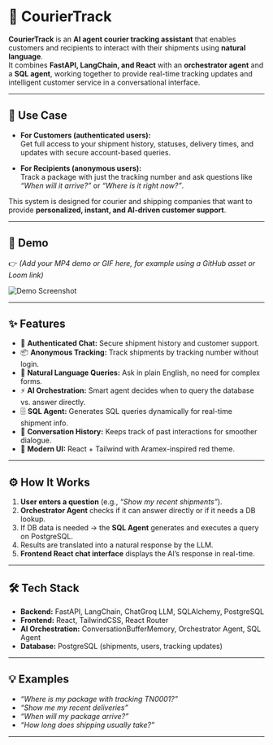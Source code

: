 # 🚚 CourierTrack

**CourierTrack** is an **AI agent courier tracking assistant** that enables customers and recipients to interact with their shipments using **natural language**.  
It combines **FastAPI, LangChain, and React** with an **orchestrator agent** and a **SQL agent**, working together to provide real-time tracking updates and intelligent customer service in a conversational interface.

---

## 🎯 Use Case

- **For Customers (authenticated users):**  
  Get full access to your shipment history, statuses, delivery times, and updates with secure account-based queries.

- **For Recipients (anonymous users):**  
  Track a package with just the tracking number and ask questions like *“When will it arrive?”* or *“Where is it right now?”*.

This system is designed for courier and shipping companies that want to provide **personalized, instant, and AI-driven customer support**.

---

## 🎥 Demo

👉 *(Add your MP4 demo or GIF here, for example using a GitHub asset or Loom link)*  

![Demo Screenshot](demo.png)

---

## ✨ Features

- 🔐 **Authenticated Chat:** Secure shipment history and customer support.  
- 📦 **Anonymous Tracking:** Track shipments by tracking number without login.  
- 💬 **Natural Language Queries:** Ask in plain English, no need for complex forms.  
- ⚡ **AI Orchestration:** Smart agent decides when to query the database vs. answer directly.  
- 🗄️ **SQL Agent:** Generates SQL queries dynamically for real-time shipment info.  
- 📜 **Conversation History:** Keeps track of past interactions for smoother dialogue.  
- 🎨 **Modern UI:** React + Tailwind with Aramex-inspired red theme.  

---

## ⚙️ How It Works

1. **User enters a question** (e.g., *“Show my recent shipments”*).  
2. **Orchestrator Agent** checks if it can answer directly or if it needs a DB lookup.  
3. If DB data is needed → the **SQL Agent** generates and executes a query on PostgreSQL.  
4. Results are translated into a natural response by the LLM.  
5. **Frontend React chat interface** displays the AI’s response in real-time.  

---

## 🛠 Tech Stack

- **Backend:** FastAPI, LangChain, ChatGroq LLM, SQLAlchemy, PostgreSQL  
- **Frontend:** React, TailwindCSS, React Router  
- **AI Orchestration:** ConversationBufferMemory, Orchestrator Agent, SQL Agent  
- **Database:** PostgreSQL (shipments, users, tracking updates)  

---

## 💡 Examples

- *“Where is my package with tracking TN0001?”*  
- *“Show me my recent deliveries”*  
- *“When will my package arrive?”*  
- *“How long does shipping usually take?”*  

---
